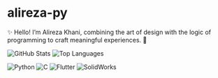 ﻿# alireza-py

✨ Hello! I’m Alireza Khani, combining the art of design with the logic of programming to craft meaningful experiences. 🔧

![GitHub Stats](https://github-readme-stats.vercel.app/api?username=alireza-py&show_icons=true&theme=tokyonight)
![Top Languages](https://github-readme-stats.vercel.app/api/top-langs/?username=alireza-py&layout=compact&theme=tokyonight)

![Python](https://img.shields.io/badge/Python-3776AB?style=for-the-badge&logo=python&logoColor=white)
![C](https://img.shields.io/badge/C-00599C?style=for-the-badge&logo=c&logoColor=white)
![Flutter](https://img.shields.io/badge/Flutter-02569B?style=for-the-badge&logo=flutter&logoColor=white)
![SolidWorks](https://img.shields.io/badge/SolidWorks-FF3333?style=for-the-badge&logo=solidworks&logoColor=white)
